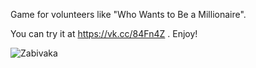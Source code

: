 Game for volunteers like "Who Wants to Be a Millionaire".

You can try it at https://vk.cc/84Fn4Z . Enjoy!

![Zabivaka](http://evelas94.myjino.ru/zabivakagame.png)
